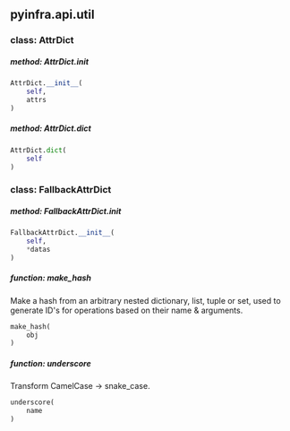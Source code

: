 ## pyinfra.api.util


### class: AttrDict

##### method: AttrDict.__init__

```py
AttrDict.__init__(
    self,
    attrs
)
```

##### method: AttrDict.dict

```py
AttrDict.dict(
    self
)
```


### class: FallbackAttrDict

##### method: FallbackAttrDict.__init__

```py
FallbackAttrDict.__init__(
    self,
    *datas
)
```


##### function: make_hash

Make a hash from an arbitrary nested dictionary, list, tuple or set, used to generate ID's
for operations based on their name & arguments.

```py
make_hash(
    obj
)
```


##### function: underscore

Transform CamelCase -> snake_case.

```py
underscore(
    name
)
```
